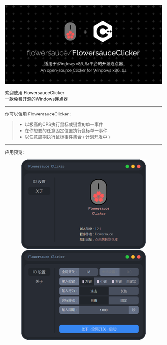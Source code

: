 <p align="center">
  <img src="assets/repository header image.png" alt="头图" style="width: 800px;">
</p>  

欢迎使用 FlowersauceClicker  
一款免费开源的Windows连点器


------

你可以使用 FlowersauceClicker：

> * 以极高的CPS执行鼠标或键盘的单一事件
> * 在你想要的任意固定位置执行鼠标单一事件
> * 以任意周期执行鼠标事件集合 ( 计划开发中 )

------
应用预览:

<p align="center">
  <img src="assets/application preview A.png" alt="应用页面" style="width: 400px;"> 
  <img src="assets/application preview B.png" alt="关于页面" style="width: 400px;">
</p> 
